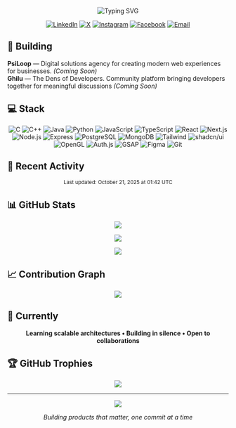 <div align="center">

![Typing SVG](https://readme-typing-svg.demolab.com?font=Ubuntu&size=32&duration=2500&pause=1000&color=DC1B2E&background=00000000&center=true&vCenter=true&multiline=false&repeat=true&width=800&height=80&lines=Hello+World!;Welcome+to+my+GitHub;This+is+Iftekhar+Fahim;Software+Engineering+Student;Full+Stack+Developer;Entrepreneur;)

[![LinkedIn](https://img.shields.io/badge/LinkedIn-0077B5?style=flat&logo=linkedin&logoColor=white)](https://www.linkedin.com/in/iftekharalamfahim/)
[![X](https://img.shields.io/badge/X-000000?style=flat&logo=x&logoColor=white)](https://x.com/_IftekharFahim)
[![Instagram](https://img.shields.io/badge/Instagram-E4405F?style=flat&logo=instagram&logoColor=white)](https://www.instagram.com/_brainsect/)
[![Facebook](https://img.shields.io/badge/Facebook-1877F2?style=flat&logo=facebook&logoColor=white)](https://www.facebook.com/verminkafka)
[![Email](https://img.shields.io/badge/Email-EA4335?style=flat&logo=gmail&logoColor=white)](mailto:includefahim@gmail.com)

</div>

## 🚀 Building

**PsiLoop** — Digital solutions agency for creating modern web experiences for businesses. *(Coming Soon)*  
**Ghilu** — The Dens of Developers. Community platform bringing developers together for meaningful discussions *(Coming Soon)*

## 💻 Stack
<div align="center">  
  
![C](https://img.shields.io/badge/-C-A8B9CC?style=flat&logo=c&logoColor=black)
![C++](https://img.shields.io/badge/-C++-00599C?style=flat&logo=cplusplus&logoColor=white)
![Java](https://img.shields.io/badge/-Java-007396?style=flat&logo=openjdk&logoColor=white)
![Python](https://img.shields.io/badge/-Python-3776AB?style=flat&logo=python&logoColor=white)
![JavaScript](https://img.shields.io/badge/-JavaScript-F7DF1E?style=flat&logo=javascript&logoColor=black)
![TypeScript](https://img.shields.io/badge/-TypeScript-3178C6?style=flat&logo=typescript&logoColor=white)
![React](https://img.shields.io/badge/-React-61DAFB?style=flat&logo=react&logoColor=black)
![Next.js](https://img.shields.io/badge/-Next.js-000000?style=flat&logo=next.js&logoColor=white)
![Node.js](https://img.shields.io/badge/-Node.js-339933?style=flat&logo=node.js&logoColor=white)
![Express](https://img.shields.io/badge/-Express-000000?style=flat&logo=express&logoColor=white)
![PostgreSQL](https://img.shields.io/badge/-PostgreSQL-4169E1?style=flat&logo=postgresql&logoColor=white)
![MongoDB](https://img.shields.io/badge/-MongoDB-47A248?style=flat&logo=mongodb&logoColor=white)
![Tailwind](https://img.shields.io/badge/-Tailwind-06B6D4?style=flat&logo=tailwindcss&logoColor=white)
![shadcn/ui](https://img.shields.io/badge/-shadcn/ui-000000?style=flat&logo=shadcnui&logoColor=white)
![OpenGL](https://img.shields.io/badge/-OpenGL-5586A4?style=flat&logo=opengl&logoColor=white)
![Auth.js](https://img.shields.io/badge/-Auth.js-000000?style=flat&logo=auth0&logoColor=white)
![GSAP](https://img.shields.io/badge/-GSAP-88CE02?style=flat&logo=greensock&logoColor=black)
![Figma](https://img.shields.io/badge/-Figma-F24E1E?style=flat&logo=figma&logoColor=white)
![Git](https://img.shields.io/badge/-Git-F05032?style=flat&logo=git&logoColor=white)  

</div>  

## 📂 Recent Activity


<!--START_SECTION:activity-->
<!--END_SECTION:activity-->

<div align="center">
  <sub>Last updated: <!--LAST_UPDATED_START-->October 21, 2025 at 01:42 UTC<!--LAST_UPDATED_END--></sub>
</div>

## 📊 GitHub Stats

<div align="center">

![](https://github-readme-stats.vercel.app/api?username=iftekharalamfahim&show_icons=true&theme=dark&hide_border=true&bg_color=0D1117&title_color=58A6FF&icon_color=58A6FF&text_color=C9D1D9&count_private=true&include_all_commits=true)

![](https://git-hub-streak-stats.vercel.app?user=iftekharalamfahim&theme=github-dark-blue&hide_border=true&date_format=%5BY%20%5DM%20j)

![](https://github-readme-stats.vercel.app/api/top-langs/?username=iftekharalamfahim&layout=compact&theme=dark&hide_border=true&bg_color=0D1117&title_color=58A6FF&text_color=C9D1D9&langs_count=8)

</div>

## 📈 Contribution Graph

<div align="center">

![](https://github-readme-activity-graph.vercel.app/graph?username=iftekharalamfahim&theme=github-dark&hide_border=true&bg_color=0D1117&color=58A6FF&line=58A6FF&point=C9D1D9)

</div>

## 🎯 Currently
<div align="center">  
  
**Learning scalable architectures • Building in silence • Open to collaborations**  

</div>

## 🏆 GitHub Trophies

<div align="center">

![](https://github-profile-trophy.vercel.app/?username=iftekharalamfahim&theme=darkhub&no-frame=true&no-bg=true&row=1&column=7)

</div>

---

<div align="center">

![](https://komarev.com/ghpvc/?username=iftekharalamfahim&color=58A6FF&style=flat)

*Building products that matter, one commit at a time*

</div>
